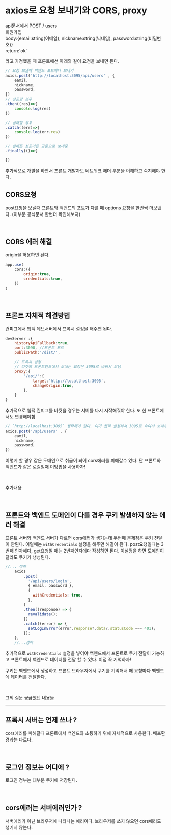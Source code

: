 # axios로 요청 보내기와 CORS, proxy

api문서에서 
POST / users  
회원가입  
body:{email:string(이메일), nickname:string(닉네임), password:string(비밀번호)}  
return:'ok'  

라고 가정했을 때 프론트에선 아래와 같이 요청을 보내면 된다.

```js
// 요청 보낼때 백엔드 포트에다 보내기
axios.post('http://localhost:3095/api/users' , {
    eamil, 
    nickname,
    password,
})
// 성공할 경우
.then((res)=>{
    console.log(res)
})

// 실패할 경우
.catch((err)=>{
    console.log(err.res)
})

// 실패든 성공이든 공통으로 보내줌
.finally(()=>{

})


```

추가적으로 개발을 하면서 프론트 개발자도 네트워크 헤더 부분을 이해하고 숙지해야 한다.

## CORS요청

post요청을 보낼때 프론트와 백앤드의 포트가 다를 때 options 요청을 한번씩 더보낸다. (이부분 공식문서 한번더 확인해보자)

<br />

## CORS 에러 해결

origin을 허용하면 된다.

```js
app.use(
    cors:({
        origin:true,
        credentials:true,
    })
)
```

<br />

## 프론트 자체적 해결방법

컨피그에서 웹팩 데브서버에서 프록시 설정을 해주면 된다.

```js
devServer :{
    historyApiFallback:true,
    port:3090, //프론트 포트
    publicPath:'/dist/',

    // 프록시 설정
    // 타겟에 프론트엔드에서 보내는 요청은 3095로 바꿔서 보냄
    proxy:{
        '/api/':{
            target:'http://locallhost:3095',
            changeOrigin:true,
        },
    }
}
```

추가적으로 웹팩 컨피그를 바꿧을 경우는 서버를 다시 시작해줘야 한다. 또 한 프론트에서도 변경해야함

```js
// `http://localhost:3095` 생략해야 한다. 이미 웹펙 설정해서 3095로 속여서 보내주기 때문에
axios.post('/api/users' , {
    eamil, 
    nickname,
    password,
})
```

이렇게 할 경우 같은 도매인으로 취급이 되어 cors에러를 피해갈수 있다. 단 프론트와 백앤드가 같은 로컬일때 이방법을 사용하자!

<br />

추가내용

<br />

## 프론트와 백엔드 도메인이 다를 경우 쿠키 발생하지 않는 에러 해결

프론트 서버와 백엔드 서버가 다르면 cors에러가 생기는데 두번째 문제점은 쿠키 전달이 안된다. 이럴때는 `withCredentials` 설정을 해주면 해결이 된다. post요청일때는 3번째 인자에다, get요청일 때는 2번째인자에다 작성하면 된다. 이설정을 하면 도메인이 달라도 쿠키가 생성된다.  

```js
//... 생략
    axios
        .post(
          '/api/users/login',
          { email, password },
          {
            withCredentials: true,
          },
        )
        .then((response) => {
          revalidate();
        })
        .catch((error) => {
          setLogInError(error.response?.data?.statusCode === 401);
        });
    },
    //...생략
```

추가적으로 `withCredentials` 설정을 넣어야 백엔드에서 프론트로 쿠키 전달이 가능하고 프론트에서 백엔드로 데이터를 전달 할 수 있다. 이점 꼭 기억하자!

쿠키는 백엔드에서 생성하고 프론트 브라우저에서 쿠기를 기억해서 매 요청마다 백엔드에 데이터를 전달한다.  

<br />

그외 질문 궁금했던 내용들

---

## 프록시 서버는 언제 쓰나 ?

cors에러를 피해갈때 프론트에서 백엔드와 소통하기 위해 자체적으로 사용한다. 배포환경과는 다르다. 

<br />

## 로그인 정보는 어디에 ?

로그인 정부는 대부분 쿠키에 저장된다.

<br />

## cors에러는 서버에러인가 ?

서버에러가 아닌 브라우저에 나타나는 에러이다. 브라우저를 쓰지 않으면 cors에러도 생기지 않는다.